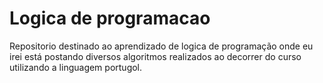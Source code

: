 # Logica de programacao
 Repositorio destinado ao aprendizado de logica de programação onde eu irei está postando diversos algoritmos realizados ao decorrer do curso utilizando a linguagem portugol.
